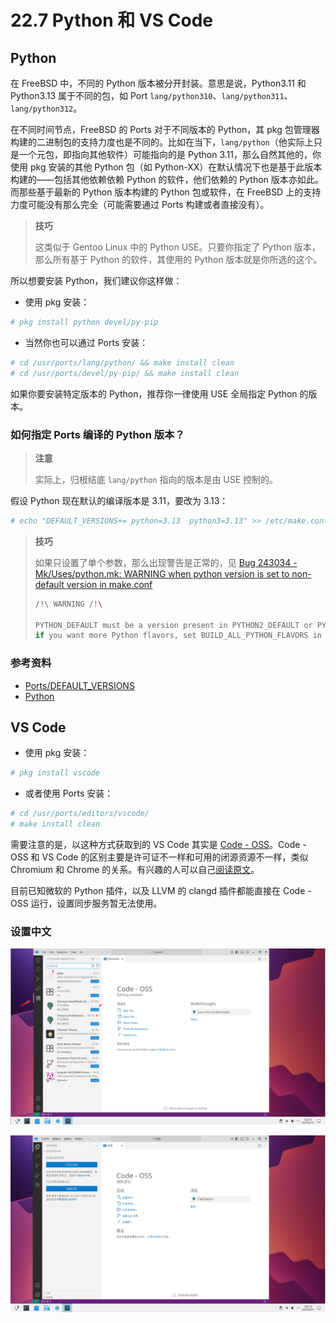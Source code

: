 # 22.7 Python 和 VS Code

## Python

在 FreeBSD 中，不同的 Python 版本被分开封装。意思是说，Python3.11 和 Python3.13 属于不同的包，如 Port `lang/python310`、`lang/python311`、`lang/python312`。

在不同时间节点，FreeBSD 的 Ports 对于不同版本的 Python，其 pkg 包管理器构建的二进制包的支持力度也是不同的。比如在当下，`lang/python`（他实际上只是一个元包，即指向其他软件）可能指向的是 Python 3.11，那么自然其他的，你使用 pkg 安装的其他 Python 包（如 Python-XX）在默认情况下也是基于此版本构建的——包括其他依赖依赖 Python 的软件，他们依赖的 Python 版本亦如此。而那些基于最新的 Python 版本构建的 Python 包或软件，在 FreeBSD 上的支持力度可能没有那么完全（可能需要通过 Ports 构建或者直接没有）。

>**技巧**
>
>这类似于 Gentoo Linux 中的 Python USE。只要你指定了 Python 版本，那么所有基于 Python 的软件，其使用的 Python 版本就是你所选的这个。

所以想要安装 Python，我们建议你这样做：

- 使用 pkg 安装：

```sh
# pkg install python devel/py-pip
```

- 当然你也可以通过 Ports 安装：

```sh
# cd /usr/ports/lang/python/ && make install clean
# cd /usr/ports/devel/py-pip/ && make install clean
```

如果你要安装特定版本的 Python，推荐你一律使用 USE 全局指定 Python 的版本。

### 如何指定 Ports 编译的 Python 版本？

>**注意**
>
>实际上，归根结底 `lang/python` 指向的版本是由 USE 控制的。

假设 Python 现在默认的编译版本是 3.11，要改为 3.13：

```sh
# echo "DEFAULT_VERSIONS+= python=3.13  python3=3.13" >> /etc/make.conf
```

>**技巧**
>
>如果只设置了单个参数，那么出现警告是正常的，见 [Bug 243034 - Mk/Uses/python.mk: WARNING when python version is set to non-default version in make.conf](https://bugs.freebsd.org/bugzilla/show_bug.cgi?id=243034)
>
>```sh
>/!\ WARNING /!\
>
>PYTHON_DEFAULT must be a version present in PYTHON2_DEFAULT or PYTHON3_DEFAULT,
>if you want more Python flavors, set BUILD_ALL_PYTHON_FLAVORS in your make.conf
>```


### 参考资料

- [Ports/DEFAULT_VERSIONS](https://wiki.freebsd.org/Ports/DEFAULT_VERSIONS)
- [Python](https://wiki.freebsd.org/Python)

## VS Code

- 使用 pkg 安装：

```sh
# pkg install vscode
```

- 或者使用 Ports 安装：

```sh
# cd /usr/ports/editors/vscode/ 
# make install clean
```

需要注意的是，以这种方式获取到的 VS Code 其实是 [Code - OSS](https://github.com/microsoft/vscode)。Code - OSS 和 VS Code 的区别主要是许可证不一样和可用的闭源资源不一样，类似 Chromium 和 Chrome 的关系。有兴趣的人可以自己[阅读原文](https://github.com/microsoft/vscode/wiki/Differences-between-the-repository-and-Visual-Studio-Code)。

目前已知微软的 Python 插件，以及 LLVM 的 clangd 插件都能直接在 Code - OSS 运行，设置同步服务暂无法使用。

### 设置中文

![](../.gitbook/assets/vscode1.png)

![](../.gitbook/assets/vscode2.png)


